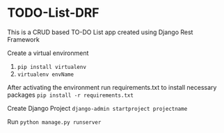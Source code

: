 # TODO-List-DRF
This is a CRUD based TO-DO List app created using Django Rest Framework

Create a virtual environment
1. `pip install virtualenv`
2. `virtualenv envName`

After activating the environment run requirements.txt to install necessary packages `pip install -r requirements.txt`

Create Django Project `django-admin startproject projectname`

Run `python manage.py runserver` 
